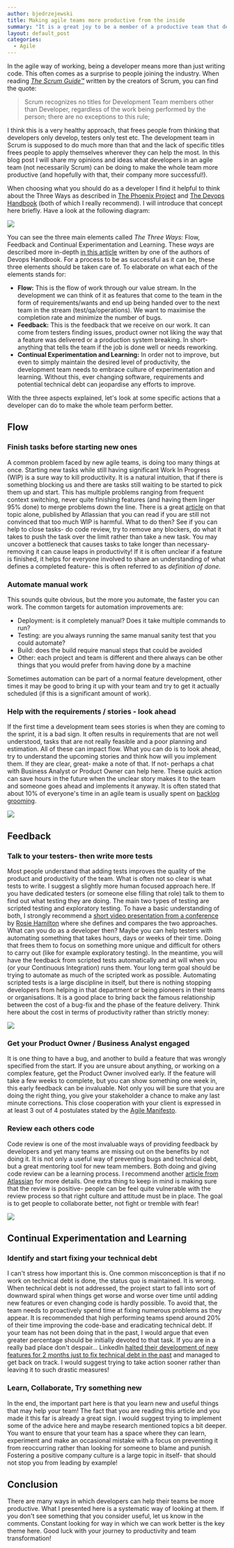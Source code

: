```yaml
---
author: bjedrzejewski
title: Making agile teams more productive from the inside
summary: "It is a great joy to be a member of a productive team that delivers exceptional value. In this blog post I will share things that developers can be doing to make that happen. Ideas presented are funded in Agile principles and Lean manufacturing."
layout: default_post
categories:
  - Agile
---
```


In the agile way of working, being a developer means more than just writing code. This often comes as a surprise to
people joining the industry. When reading [_The Scrum Guide™_](http://www.scrumguides.org/) written by the creators of Scrum, you can find the quote:

> Scrum recognizes no titles for Development Team members other than Developer, regardless of the work being performed by the person; there are no exceptions to this rule;

I think this is a very healthy approach, that frees people from thinking that developers only develop, testers only test etc.
The development team in Scrum is supposed to do much more than that and the lack of specific titles frees people to apply
themselves wherever they can help the most. In this blog post I will share my opinions and ideas what developers in an
agile team (not necessarily Scrum) can be doing to make the whole team more productive (and hopefully with that, their company more successful!).

When choosing what you should do as a developer I find it helpful to think about the Three Ways as described in [The Phoenix Project](http://www.itrevolution.com/book/the-phoenix-project/)
and [The Devops Handbook](http://www.itrevolution.com/book/the-devops-handbook/) (both of which I really recommend). I will introduce that concept here briefly. Have a look at the following diagram:

<img src="{{ site.baseurl }}/bjedrzejewski/assets/3ways.png" />

You can see the three main elements called _The Three Ways:_ Flow, Feedback and Continual Experimentation and Learning.
These _ways_ are described more in-depth [in this article](http://itrevolution.com/the-three-ways-principles-underpinning-devops/) written by one of the authors of Devops Handbook.
For a process to be as successful as it can be, these three elements should be taken care of. To elaborate on what each of the elements stands for:

* **Flow:** This is the flow of work through our value stream. In the development we can think of it as features that come to the team
in the form of requirements/wants and end up being handed over to the next team in the stream (test/qa/operations). We want to maximise the
completion rate and minimize the number of bugs.
* **Feedback:** This is the feedback that we receive on our work. It can come from testers finding issues, product owner not liking the
way that a feature was delivered or a production system breaking. In short- anything that tells the team if the job is done well or needs
reworking.
* **Continual Experimentation and Learning:** In order not to improve, but even to simply maintain the desired level of productivity,
the development team needs to embrace culture of experimentation and learning. Without this, ever changing software, requirements
and potential technical debt can jeopardise any efforts to improve.

With the three aspects explained, let's look at some specific actions that a developer can do to make the whole team perform better.

## Flow

### Finish tasks before starting new ones
A common problem faced by new agile teams, is doing too many things at once. Starting new tasks while still having significant Work In Progress (WIP)
is a sure way to kill productivity. It is a natural intuition, that if there is something blocking us
and there are tasks still waiting to be started to pick them up and start. This has multiple problems ranging from frequent
context switching, never quite finishing features (and having them linger 95% done) to merge problems down the line.
There is a great [article](https://www.atlassian.com/agile/wip-limits) on that topic  alone, published by Atlassian that
you can read if you are still not convinced that too much WIP is harmful. What to do then? See if you can help to close tasks-
do code review, try to remove any blockers, do what it takes to push the task over the limit rather than take a new task.
You may uncover a bottleneck that causes tasks to take longer than necessary- removing it can cause leaps in productivity!
If it is often unclear if a feature is finished, it helps for everyone involved to share an
understanding of what defines a completed feature- this is often referred to as _definition of done_.

### Automate manual work
This sounds quite obvious, but the more you automate, the faster you can work. The common targets for automation improvements are:

+ Deployment: is it completely manual? Does it take multiple commands to run?
+ Testing: are you always running the same manual sanity test that you could automate?
+ Build: does the build require manual steps that could be avoided
+ Other: each project and team is different and there always can be other things that you would prefer from having done by a machine

Sometimes automation can be part of a normal feature development, other times it may be good to bring it up with your team
and try to get it actually scheduled (if this is a significant amount of work).

### Help with the requirements / stories - look ahead
If the first time a development team sees stories is when they are coming to the sprint, it is a bad sign. It often results
in requirements that are not well understood, tasks that are not really feasible and a poor planning and estimation. All of these
can impact flow. What you can do is to look ahead, try to understand the upcoming stories and think how will you implement them.
If they are clear, great- make a note of that. If not- perhaps a chat with Business Analyst or Product Owner can help here. These
quick action can save hours in the future when the unclear story makes it to the team and someone goes ahead and implements it
anyway. It is often stated that about 10% of everyone's time in an agile team is usually spent on [backlog grooming](https://www.agilealliance.org/glossary/backlog-grooming/).

<img src="{{ site.baseurl }}/bjedrzejewski/assets/3ways_flow.png" />

## Feedback

### Talk to your testers- then write more tests
Most people understand that adding tests improves the quality of the product and productivity of the team. What is often
not so clear is what tests to write. I suggest a slightly more human focused approach here. If you have dedicated testers (or someone
else filling that role) talk to them to find out what testing they are doing. The main two types of testing are scripted
testing and exploratory testing. To have a basic understanding of both, I strongly recommend a [short video presentation from a conference](https://www.youtube.com/watch?v=5lE5RH_PsgI)
by [Rosie Hamilton](http://blog.scottlogic.com/rhamilton/) where she defines and compares the two approaches. What can you do as a developer then?
Maybe you can help testers with automating something that takes hours, days or weeks of their time. Doing that frees them to focus on something more unique
and difficult for others to carry out (like for example exploratory testing). In the meantime, you will have the feedback from scripted tests
automatically and at will when you (or your Continuous Integration) runs them. Your long term goal should be trying to automate as much
of the scripted work as possible. Automating scripted tests is a large discipline in itself, but there is nothing stopping developers
from helping in that department or being pioneers in their teams or organisations. It is a good place to bring back the famous
relationship between the cost of a bug-fix and the phase of the feature delivery. Think here about the cost in terms of productivity rather than
strictly money:

<img src="{{ site.baseurl }}/bjedrzejewski/assets/3ways_bugfix.png" />

### Get your Product Owner / Business Analyst engaged
It is one thing to have a bug, and another to build a feature that was wrongly specified from the start. If you are
unsure about anything, or working on a complex feature, get the Product Owner involved early. If the feature
will take a few weeks to complete, but you can show something one week in, this early feedback can be invaluable. Not only
you will be sure that you are doing the right thing, you give your stakeholder a chance to make any last minute corrections.
This close cooperation with your client is expressed in at least 3 out of 4 postulates
stated by the [Agile Manifesto](http://agilemanifesto.org/).

### Review each others code
Code review is one of the most invaluable ways of providing feedback by developers and yet many teams are missing out
on the benefits by not doing it. It is not only a useful way of preventing bugs and technical debt, but a great mentoring tool for
new team members. Both doing and giving code review can be a learning process. I recommend another [article
from Atlassian](https://www.atlassian.com/agile/code-reviews) for more details. One extra thing to keep in mind is making sure
that the review is positive- people can be feel quite vulnerable with the review process so that right culture and attitude must
be in place. The goal is to get people to collaborate better, not fight or tremble with fear!

<img src="{{ site.baseurl }}/bjedrzejewski/assets/3ways_feedback.jpg" />

## Continual Experimentation and Learning

### Identify and start fixing your technical debt
I can't stress how important this is. One common misconception is that if no work on technical debt is done, the status
quo is maintained. It is wrong. When technical debt is not addressed, the project start to fall into sort of downward
spiral when things get worse and worse over time until adding new features or even changing code is hardly possible.
To avoid that, the team needs to proactively spend time at fixing numerous problems as they appear. It is recommended that
high performing teams spend around 20% of their time improving the code-base and eradicating technical debt. If your team has not
been doing that in the past, I would argue that even greater percentage should be initially devoted to that task. If you are
in a really bad place don't despair... LinkedIn [halted their development of new features for 2 months just to fix technical
debt in the past](https://www.bloomberg.com/news/articles/2013-04-10/inside-operation-inversion-the-code-freeze-that-saved-linkedin)
and managed to get back on track.
I would suggest trying to take action sooner rather than leaving it to such drastic measures!

### Learn, Collaborate, Try something new
In the end, the important part here is that you learn new and useful things that may help your team! The fact that
you are reading this article and you made it this far is already a great sign. I would suggest trying to implement
some of the advice here and maybe research mentioned topics a bit deeper. You want to ensure that your team has a space
where they can learn, experiment and make an occasional mistake with a focus on preventing it from reoccurring rather than
looking for someone to blame and punish. Fostering a positive company culture is a large topic in itself- that should not
stop you from leading by example!

## Conclusion
There are many ways in which developers can help their teams be more productive. What I presented here is a systematic
way of looking at them. If you don't see something that you consider useful, let us know in the comments. Constant looking
for way in which we can work better is the key theme here. Good luck with your journey to productivity and team
transformation!